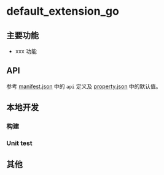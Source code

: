 # default_extension_go

<!-- 一句话介绍 -->

## 主要功能

<!-- 主要功能介绍 -->

- xxx 功能

## API

参考 [manifest.json](manifest.json) 中的 `api` 定义及 [property.json](property.json) 中的默认值。

<!-- 注：API 需要额外说明时，可以在此进行更详细的描述，或者 link 到额外的 API-CN.md 文档 -->

## 本地开发

### 构建

<!-- 构建说明 -->

### Unit test

<!-- 单元测试说明 -->

## 其他

<!-- 其他相关介绍 -->
